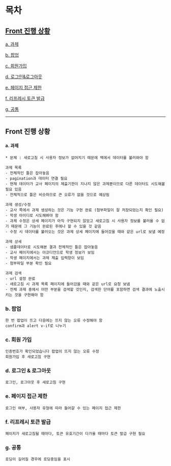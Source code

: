 # 목차

## [Front 진행 상황](#front-진행-상황)

[a. 과제](#a.-과제)

[b. 팝업](#b.-팝업)

[c. 회원가입](#c.-회원가입)

[d. 로그인&로그아웃](#d.-로그인-&-로그아웃)

[e. 페이지 접근 제한](#e.-페이지-접근-제한)

[f. 리프레시 토큰 발급](f.-리프레시-토큰-발급)

[g. 공통](g.-공통)



---





## Front 진행 상황

#### a. 과제

```
* 문제 : 새로고침 시 사용자 정보가 없어지기 때문에 백에서 데이터를 불러와야 함

과제 목록
- 전체적인 틀은 잡아놓음
- pagination과 데이터 연결 필요
- 현재 데이터가 교사 페이지의 제출기한이 지나지 않은 과제뿐이므로 다른 데이터도 시도해볼 필요 있음
- 전체적으로 틀은 비슷하므로 큰 오류가 없을 것으로 예상됨

과제 생성/수정
- 교사 쪽에서 과제 생성하는 것은 기능 구현 완료 (첨부파일이 잘 저장되었는지 확인 필요)
- 학생 아이디로 시도해봐야 함
- 과제 수정은 상세 페이지가 아직 구현되지 않았고 새로고침 시 사용자 정보를 불러올 수 없기 때문에 그 기능이 완료된 후에나 할 수 있을 것 같음
- 수정 시 데이터를 불러오는 것은 과제 상세 페이지에 들어갔을 때와 같은 url로 보낼 예정

과제 상세
- 샘플데이터로 시도해본 결과 전체적인 틀은 잡아놓음
- 교사 페이지에서는 아코디언으로 학생 정보가 보임
- 학생 페이지에서는 과제 제출 입력창이 보임
- 첨부파일 부분 확인 필요

과제 검색
- url 설정 완료
- 새로고침 시 과제 목록 페이지에 들어갔을 때와 같은 url로 요청 보냄
- 전체 과제 중에서 어떤 부분을 검색할 것인지, 검색한 단어를 포함하면 검색 결과에 노출시키는 것을 구현해야 함
```



### b. 팝업

```
한 번 팝업이 뜨고 다음에는 뜨지 않는 오류 수정해야 함
confirm과 alert v-if로 나누기
```



### c. 회원 가입

```
인증번호가 확인되었습니다 팝업이 뜨지 않는 오류 수정
회원가입 후 새로고침 구현
```



### d. 로그인 & 로그아웃

```
로그인, 로그아웃 후 새로고침 구현
```



### e. 페이지 접근 제한

```
로그인 여부, 사용자 유형에 따라 들어갈 수 있는 페이지 접근 제한
```



### f. 리프레시 토큰 발급

```
페이지가 새로고침될 때마다, 토큰 유효기간이 다가올 때마다 토큰 발급 구현 필요
```



### g. 공통

```
로딩이 길어질 경우에 로딩중임을 표시
```


